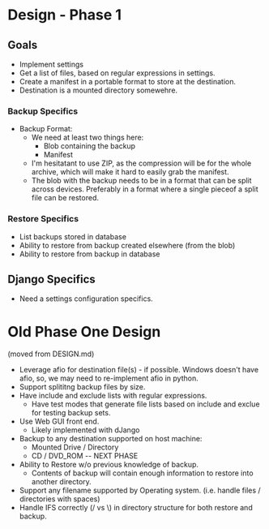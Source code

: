 Design - Phase 1
==============

Goals
-----

* Implement settings 
* Get a list of files, based on regular expressions in settings.
* Create a manifest in a portable format to store at the destination.
* Destination is a mounted directory somewehre.


### Backup Specifics

* Backup Format: 
	* We need at least two things here:
		* Blob containing the backup
		* Manifest
	* I'm hesitatant to use ZIP, as the compression will be for the whole archive, which will make it hard to easily grab the manifest.
	* The blob with the backup needs to be in a format that can be split across devices.  Preferably in a format where a single pieceof a split file can be restored.

### Restore Specifics
* List backups stored in database
* Ability to restore from backup created elsewhere (from the blob)
* Ability to restore from backup in database

Django Specifics
--------------

* Need a settings configuration specifics.

Old Phase One Design
===========
(moved from DESIGN.md)

* Leverage afio for destination file(s) - if possible.  Windows doesn't have afio, so, we may need to re-implement afio in python.
* Support splititng backup files by size.
* Have include and exclude lists with regular expressions.
	* Have test modes that generate file lists based on include and exclue for testing backup sets.
* Use Web GUI front end.
	* Likely implemented with dJango
* Backup to any destination supported on host machine:
	* Mounted Drive / Directory
	* CD / DVD_ROM -- NEXT PHASE
* Ability to Restore w/o previous knowledge of backup.
	* Contents of backup will contain enough information to restore into another directory.
* Support any filename supported by Operating system.  (i.e. handle files / directories with spaces)
* Handle IFS correctly (/ vs \\) in directory structure for both restore and backup.
